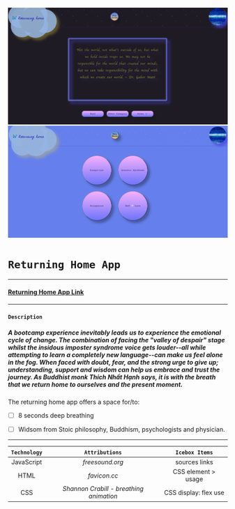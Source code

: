 

<!-- https://github.com/adam-p/markdown-here/wiki/ -->
<!-- - **Screenshot:** A screenshot of your game.

- **Your game’s title**: A description of your game. Background info about why you chose the game is a nice touch.

- **Getting Started**: Include a link to your deployed game and any instructions you deem important.

- **Attributions**: Include links to any external resources (such as libraries or assets) you used to develop your application.

- **Technologies Used**: List of the technologies used, for example: JavaScript, HTML, CSS, etc.

- **Next Steps**: Planned future enhancements (icebox items).

- Your **`README.md`** file must be grammatically correct and free of spelling errors. -->

![](assets/images/quote.png)
![](assets/images/support.png)

# `Returning Home App`
***


#### [Returning Home App Link](https://returning-home-app.netlify.app)
---
#### `Description`
##### A bootcamp experience inevitably leads us to experience the emotional cycle of change. The combination of facing the "valley of despair" stage whilst the insidous imposter syndrome voice gets louder--all while attempting to learn a completely new language--can make us feel alone in the fog. When faced with doubt, fear, and the strong urge to give up; understanding, support and wisdom can help us embrace and trust the journey. As Buddhist monk Thích Nhất Hạnh says, it is with the breath that we return home to ourselves and the present moment. 

The returning home app offers a space for/to:
- [ ] 8 seconds deep breathing 
- [ ] Widsom from Stoic philosophy, Buddhism, psychologists and physician.  


---


|   `Technology`     | `Attributions`|    `Icebox Items`          |
|:------------------:|:-------------:|:--------------------------:|
| JavaScript         |*freesound.org*| sources links|
| HTML               |*favicon.cc*   | CSS element > usage        |
| CSS                |*Shannon Crabill - breathing animation*             | CSS display: flex use       |




